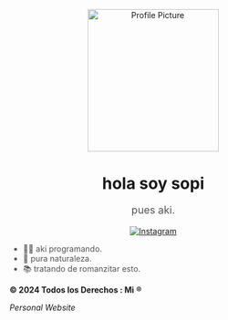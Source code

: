 <!-- Header -->
<p align="center">
    <img src="LINK A TU IMAGEN" alt="Profile Picture" width="230" height="250">
</p>

<!-- Name and Introduction -->
<h1 align="center";>hola soy sopi</h1>

<p align="center" style="color: #555; font-size: 18px;">pues aki.</p>

<!-- Social Media Links -->
<p align="center">
    <a href="https://www.instagram.com/fxr_.jt/">
        <img src="https://img.shields.io/badge/Instagram-E4405F?style=for-the-badge&logo=instagram&logoColor=white" alt="Instagram">
    </a>
</p>

<!-- About Me -->

<ul>
  <li style="color: #555;">👩‍💻 aki programando.</li>
  <li style="color: #555;">🌱 pura naturaleza.</li>
  <li style="color: #555;">📚 tratando de romanzitar esto.</li>
</ul>

<b>&copy; 2024 Todos los Derechos : Mi</b>
<b>&reg;</b>

<!-- Social Media Links -->
*Personal Website*
